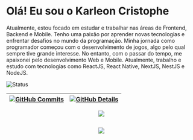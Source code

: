 
# Olá! Eu sou o Karleon Cristophe

  <div width="100%">
      <p>
Atualmente, estou focado em estudar e trabalhar nas áreas de Frontend, Backend e Mobile. Tenho uma paixão por aprender novas tecnologias e enfrentar desafios no mundo da programação. Minha jornada como programador começou com o desenvolvimento de jogos, algo pelo qual sempre tive grande interesse. No entanto, com o passar do tempo, me apaixonei pelo desenvolvimento Web e Mobile. Atualmente, trabalho e estudo com tecnologias como ReactJS, React Native, NextJS, NestJS e NodeJS.
      </p>
</div>   


  ![Status](./profile-3d-contrib/profile-night-rainbow.svg)
  

  
 | [![GitHub Commits](http://github-profile-summary-cards.vercel.app/api/cards/productive-time?username=karleoncristophe&theme=dracula&utcOffset=-3)](https://github.com/vn7n24fzkq/github-profile-summary-cards) | [![GitHub Details](http://github-profile-summary-cards.vercel.app/api/cards/profile-details?username=karleoncristophe&theme=dracula)](https://github.com/vn7n24fzkq/github-profile-summary-cards) |  
 | ----------- | ----------- |


 
  <div align="center" >
<a href="https://skillicons.dev"   >
  <img src="https://skillicons.dev/icons?i=git,vscode,javascript,typescript,css,html,react,next,tailwind,sass,nodejs,express,nest,github,linux,postman,styledcomponents,vercel,vite,mongodb,discord,linkedin,instagram" />
</a>
  <br />

  </div>

 
##
   <div align="center" >
     <img src="https://github-profile-trophy.vercel.app/?username=karleoncristophe&row=1&column=6&theme=dracula&margin-w=15&margin-h=15"/>
  </div>
